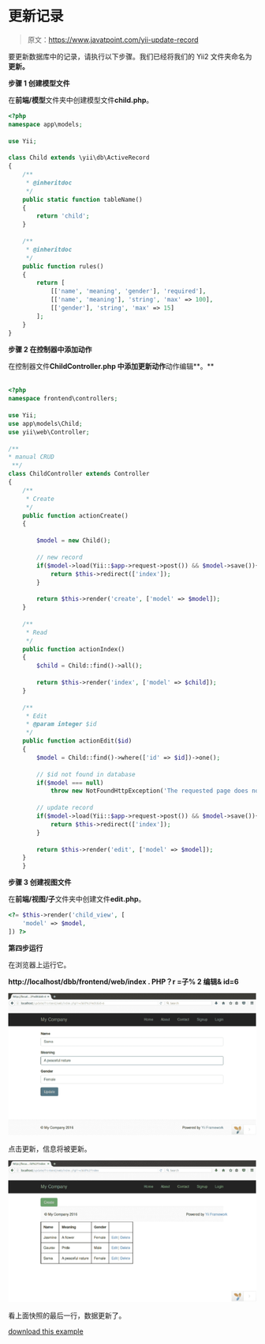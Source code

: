 # 更新记录

> 原文：<https://www.javatpoint.com/yii-update-record>

要更新数据库中的记录，请执行以下步骤。我们已经将我们的 Yii2 文件夹命名为**更新。**

**步骤 1 创建模型文件**

在**前端/模型**文件夹中创建模型文件**child.php**。

```php
<?php 
namespace app\models; 

use Yii; 

class Child extends \yii\db\ActiveRecord 
{ 
    /** 
     * @inheritdoc 
     */ 
    public static function tableName() 
    { 
        return 'child'; 
    } 

    /** 
     * @inheritdoc 
     */ 
    public function rules() 
    { 
        return [ 
            [['name', 'meaning', 'gender'], 'required'], 
            [['name', 'meaning'], 'string', 'max' => 100], 
            [['gender'], 'string', 'max' => 15] 
        ]; 
    } 
}

```

**步骤 2 在控制器中添加动作**

在控制器文件**ChildController.php 中添加更新动作**动作编辑**。**

```php

<?php 
namespace frontend\controllers; 

use Yii; 
use app\models\Child; 
use yii\web\Controller; 

/** 
* manual CRUD 
 **/ 
class ChildController extends Controller 
{  
    /** 
     * Create 
     */ 
    public function actionCreate() 
    { 

        $model = new Child(); 

        // new record 
        if($model->load(Yii::$app->request->post()) && $model->save()){ 
            return $this->redirect(['index']); 
        } 

        return $this->render('create', ['model' => $model]); 
    } 

    /** 
     * Read 
     */ 
    public function actionIndex() 
    { 
        $child = Child::find()->all(); 

        return $this->render('index', ['model' => $child]); 
    } 

    /** 
     * Edit 
     * @param integer $id 
     */ 
    public function actionEdit($id) 
    { 
        $model = Child::find()->where(['id' => $id])->one(); 

        // $id not found in database 
        if($model === null) 
            throw new NotFoundHttpException('The requested page does not exist.'); 

        // update record 
        if($model->load(Yii::$app->request->post()) && $model->save()){ 
            return $this->redirect(['index']); 
        } 

        return $this->render('edit', ['model' => $model]); 
    } 
    }

```

**步骤 3 创建视图文件**

在**前端/视图/子**文件夹中创建文件**edit.php**。

```php
<?= $this->render('child_view', [ 
    'model' => $model, 
]) ?>

```

**第四步运行**

在浏览器上运行它。

**http://localhost/dbb/frontend/web/index . PHP？r =子% 2 编辑& id=6**

![YII Update record 1](img/a5bca139975bf5fdfe6804a549bcca27.png)

点击更新，信息将被更新。

![YII Update record 2](img/6a62f896ccb2d895d76c395ad11b6c58.png)

看上面快照的最后一行，数据更新了。

[download this example](https://static.javatpoint.com/yii/src/update.zip)